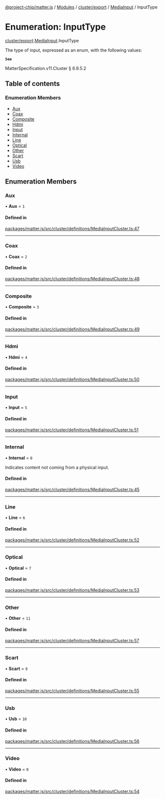 [@project-chip/matter.js](../README.md) / [Modules](../modules.md) / [cluster/export](../modules/cluster_export.md) / [MediaInput](../modules/cluster_export.MediaInput.md) / InputType

# Enumeration: InputType

[cluster/export](../modules/cluster_export.md).[MediaInput](../modules/cluster_export.MediaInput.md).InputType

The type of input, expressed as an enum, with the following values:

**`See`**

MatterSpecification.v11.Cluster § 6.9.5.2

## Table of contents

### Enumeration Members

- [Aux](cluster_export.MediaInput.InputType.md#aux)
- [Coax](cluster_export.MediaInput.InputType.md#coax)
- [Composite](cluster_export.MediaInput.InputType.md#composite)
- [Hdmi](cluster_export.MediaInput.InputType.md#hdmi)
- [Input](cluster_export.MediaInput.InputType.md#input)
- [Internal](cluster_export.MediaInput.InputType.md#internal)
- [Line](cluster_export.MediaInput.InputType.md#line)
- [Optical](cluster_export.MediaInput.InputType.md#optical)
- [Other](cluster_export.MediaInput.InputType.md#other)
- [Scart](cluster_export.MediaInput.InputType.md#scart)
- [Usb](cluster_export.MediaInput.InputType.md#usb)
- [Video](cluster_export.MediaInput.InputType.md#video)

## Enumeration Members

### Aux

• **Aux** = ``1``

#### Defined in

[packages/matter.js/src/cluster/definitions/MediaInputCluster.ts:47](https://github.com/project-chip/matter.js/blob/c0d55745d5279e16fdfaa7d2c564daa31e19c627/packages/matter.js/src/cluster/definitions/MediaInputCluster.ts#L47)

___

### Coax

• **Coax** = ``2``

#### Defined in

[packages/matter.js/src/cluster/definitions/MediaInputCluster.ts:48](https://github.com/project-chip/matter.js/blob/c0d55745d5279e16fdfaa7d2c564daa31e19c627/packages/matter.js/src/cluster/definitions/MediaInputCluster.ts#L48)

___

### Composite

• **Composite** = ``3``

#### Defined in

[packages/matter.js/src/cluster/definitions/MediaInputCluster.ts:49](https://github.com/project-chip/matter.js/blob/c0d55745d5279e16fdfaa7d2c564daa31e19c627/packages/matter.js/src/cluster/definitions/MediaInputCluster.ts#L49)

___

### Hdmi

• **Hdmi** = ``4``

#### Defined in

[packages/matter.js/src/cluster/definitions/MediaInputCluster.ts:50](https://github.com/project-chip/matter.js/blob/c0d55745d5279e16fdfaa7d2c564daa31e19c627/packages/matter.js/src/cluster/definitions/MediaInputCluster.ts#L50)

___

### Input

• **Input** = ``5``

#### Defined in

[packages/matter.js/src/cluster/definitions/MediaInputCluster.ts:51](https://github.com/project-chip/matter.js/blob/c0d55745d5279e16fdfaa7d2c564daa31e19c627/packages/matter.js/src/cluster/definitions/MediaInputCluster.ts#L51)

___

### Internal

• **Internal** = ``0``

Indicates content not coming from a physical input.

#### Defined in

[packages/matter.js/src/cluster/definitions/MediaInputCluster.ts:45](https://github.com/project-chip/matter.js/blob/c0d55745d5279e16fdfaa7d2c564daa31e19c627/packages/matter.js/src/cluster/definitions/MediaInputCluster.ts#L45)

___

### Line

• **Line** = ``6``

#### Defined in

[packages/matter.js/src/cluster/definitions/MediaInputCluster.ts:52](https://github.com/project-chip/matter.js/blob/c0d55745d5279e16fdfaa7d2c564daa31e19c627/packages/matter.js/src/cluster/definitions/MediaInputCluster.ts#L52)

___

### Optical

• **Optical** = ``7``

#### Defined in

[packages/matter.js/src/cluster/definitions/MediaInputCluster.ts:53](https://github.com/project-chip/matter.js/blob/c0d55745d5279e16fdfaa7d2c564daa31e19c627/packages/matter.js/src/cluster/definitions/MediaInputCluster.ts#L53)

___

### Other

• **Other** = ``11``

#### Defined in

[packages/matter.js/src/cluster/definitions/MediaInputCluster.ts:57](https://github.com/project-chip/matter.js/blob/c0d55745d5279e16fdfaa7d2c564daa31e19c627/packages/matter.js/src/cluster/definitions/MediaInputCluster.ts#L57)

___

### Scart

• **Scart** = ``9``

#### Defined in

[packages/matter.js/src/cluster/definitions/MediaInputCluster.ts:55](https://github.com/project-chip/matter.js/blob/c0d55745d5279e16fdfaa7d2c564daa31e19c627/packages/matter.js/src/cluster/definitions/MediaInputCluster.ts#L55)

___

### Usb

• **Usb** = ``10``

#### Defined in

[packages/matter.js/src/cluster/definitions/MediaInputCluster.ts:56](https://github.com/project-chip/matter.js/blob/c0d55745d5279e16fdfaa7d2c564daa31e19c627/packages/matter.js/src/cluster/definitions/MediaInputCluster.ts#L56)

___

### Video

• **Video** = ``8``

#### Defined in

[packages/matter.js/src/cluster/definitions/MediaInputCluster.ts:54](https://github.com/project-chip/matter.js/blob/c0d55745d5279e16fdfaa7d2c564daa31e19c627/packages/matter.js/src/cluster/definitions/MediaInputCluster.ts#L54)
